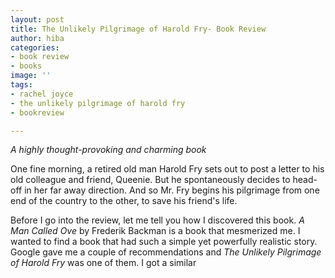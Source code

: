 ```yaml
---
layout: post
title: The Unlikely Pilgrimage of Harold Fry- Book Review
author: hiba
categories:
- book review
- books
image: ''
tags:
- rachel joyce
- the unlikely pilgrimage of harold fry
- bookreview

---
```

_A highly thought-provoking and charming book_

One fine morning, a retired old man Harold Fry sets out to post a letter to his old colleague and friend, Queenie. But he spontaneously decides to head-off in her far away direction. And so Mr. Fry begins his pilgrimage from one end of the country to the other, to save his friend's life.

Before I go into the review, let me tell you how I discovered this book. _A Man Called Ove_ by Frederik Backman is a book that mesmerized me. I wanted to find a book that had such a simple yet powerfully realistic story. Google gave me a couple of recommendations and _The Unlikely Pilgrimage of Harold Fry_ was one of them. I got a similar 